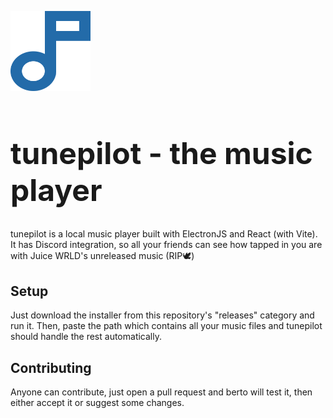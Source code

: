 <img src="/src/renderer/public/logo.svg" style="width: 128px; height: 128px"><h1 style="font-size: 48px">tunepilot - the music player</h1>

tunepilot is a local music player built with ElectronJS and React (with Vite). It has Discord integration, so all your friends can see how tapped in you are with Juice WRLD's unreleased music (RIP🕊️)

## Setup
Just download the installer from this repository's "releases" category and run it. Then, paste the path which contains all your music files and tunepilot should handle the rest automatically.

## Contributing
Anyone can contribute, just open a pull request and berto will test it, then either accept it or suggest some changes.
